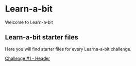 # Learn-a-bit

Welcome to Learn-a-bit

## Learn-a-bit starter files

Here you will find starter files for every Learna-a-bit challenge.

[Challenge #1 - Header](./Challenge01)
